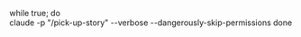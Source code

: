 while true; do                                      
  claude -p "/pick-up-story"  --verbose --dangerously-skip-permissions
done
